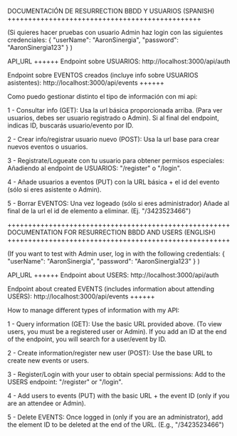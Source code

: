DOCUMENTACIÓN DE RESURRECTION BBDD Y USUARIOS (SPANISH)
+++++++++++++++++++++++++++++++++++++++++++++++

(Si quieres hacer pruebas con usuario Admin haz login con las siguientes credenciales:
{
"userName": "AaronSinergia",
"password": "AaronSinergia123"
}
)

API_URL
++++++
Endpoint sobre USUARIOS:
http://localhost:3000/api/auth

Endpoint sobre EVENTOS creados (incluye info sobre USUARIOS asistentes):
http://localhost:3000/api/events
++++++

Como puedo gestionar distinto el tipo de información con mi api:

1 - Consultar info (GET): Usa la url básica proporcionada arriba. (Para ver usuarios, debes ser usuario registrado o Admin). Si al final del endpoint, indicas ID, buscarás usuario/evento por ID.

2 - Crear info/registrar usuario nuevo (POST): Usa la url base para crear nuevos eventos o usuarios.

3 - Registrate/Logueate con tu usuario para obtener permisos especiales: Añadiendo al endpoint de USUARIOS: "/register" o "/login".

4 - Añade usuarios a eventos (PUT) con la URL básica + el id del evento (sólo si eres asistente o Admin).

5 - Borrar EVENTOS: Una vez logeado (sólo si eres administrador) Añade al final de la url el id de elemento a eliminar. (Ej. "/3423523466")

++++++++++++++++++++++++++++++++++++++++++++++++++++++
DOCUMENTATION FOR RESURRECTION BBDD AND USERS (ENGLISH)
++++++++++++++++++++++++++++++++++++++++++++++++++++++

(If you want to test with Admin user, log in with the following credentials:
{
"userName": "AaronSinergia",
"password": "AaronSinergia123"
}
)

API_URL
++++++
Endpoint about USERS:
http://localhost:3000/api/auth

Endpoint about created EVENTS (includes information about attending USERS):
http://localhost:3000/api/events
++++++

How to manage different types of information with my API:

1 - Query information (GET): Use the basic URL provided above. (To view users, you must be a registered user or Admin). If you add an ID at the end of the endpoint, you will search for a user/event by ID.

2 - Create information/register new user (POST): Use the base URL to create new events or users.

3 - Register/Login with your user to obtain special permissions: Add to the USERS endpoint: "/register" or "/login".

4 - Add users to events (PUT) with the basic URL + the event ID (only if you are an attendee or Admin).

5 - Delete EVENTS: Once logged in (only if you are an administrator), add the element ID to be deleted at the end of the URL. (E.g., "/3423523466")
